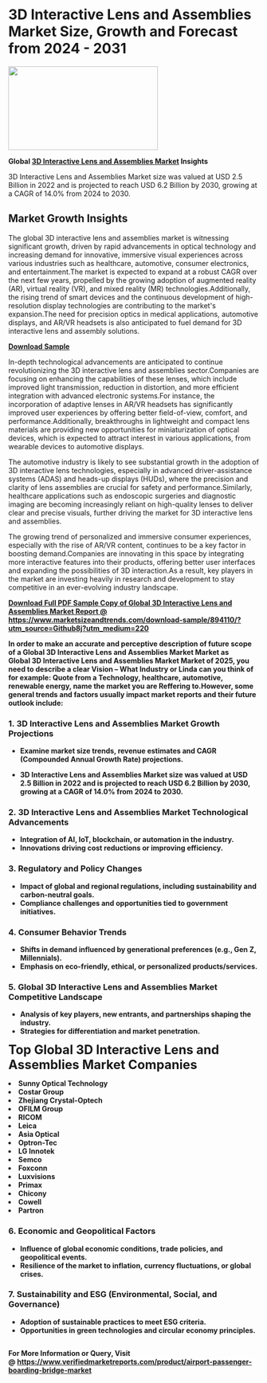 <H1>3D Interactive Lens and Assemblies Market Size, Growth and Forecast from 2024 - 2031</H1><img class="aligncenter size-medium wp-image-584254" src="https://thirdeyenews.in/wp-content/uploads/2024/09/Global-Market-Research-300x168.jpeg" alt="" width="300" height="168" /><p><strong>Global&nbsp;<a href="https://www.marketsizeandtrends.com/download-sample/894110/?utm_source=Github8j?utm_medium=220">3D Interactive Lens and Assemblies Market</a> Insights</strong></p><p>3D Interactive Lens and Assemblies Market size was valued at USD 2.5 Billion in 2022 and is projected to reach USD 6.2 Billion by 2030, growing at a CAGR of 14.0% from 2024 to 2030.</p><p><h2>Market Growth Insights</h2> <p>The global 3D interactive lens and assemblies market is witnessing significant growth, driven by rapid advancements in optical technology and increasing demand for innovative, immersive visual experiences across various industries such as healthcare, automotive, consumer electronics, and entertainment.The market is expected to expand at a robust CAGR over the next few years, propelled by the growing adoption of augmented reality (AR), virtual reality (VR), and mixed reality (MR) technologies.Additionally, the rising trend of smart devices and the continuous development of high-resolution display technologies are contributing to the market's expansion.The need for precision optics in medical applications, automotive displays, and AR/VR headsets is also anticipated to fuel demand for 3D interactive lens and assembly solutions.</p> <p><strong><a href="#">Download Sample</a></strong></p> <p>In-depth technological advancements are anticipated to continue revolutionizing the 3D interactive lens and assemblies sector.Companies are focusing on enhancing the capabilities of these lenses, which include improved light transmission, reduction in distortion, and more efficient integration with advanced electronic systems.For instance, the incorporation of adaptive lenses in AR/VR headsets has significantly improved user experiences by offering better field-of-view, comfort, and performance.Additionally, breakthroughs in lightweight and compact lens materials are providing new opportunities for miniaturization of optical devices, which is expected to attract interest in various applications, from wearable devices to automotive displays.</p> <p>The automotive industry is likely to see substantial growth in the adoption of 3D interactive lens technologies, especially in advanced driver-assistance systems (ADAS) and heads-up displays (HUDs), where the precision and clarity of lens assemblies are crucial for safety and performance.Similarly, healthcare applications such as endoscopic surgeries and diagnostic imaging are becoming increasingly reliant on high-quality lenses to deliver clear and precise visuals, further driving the market for 3D interactive lens and assemblies.</p> <p>The growing trend of personalized and immersive consumer experiences, especially with the rise of AR/VR content, continues to be a key factor in boosting demand.Companies are innovating in this space by integrating more interactive features into their products, offering better user interfaces and expanding the possibilities of 3D interaction.As a result, key players in the market are investing heavily in research and development to stay competitive in an ever-evolving industry landscape.</p> <p><strong><a href="#"></p><p><span class=""><strong>Download Full PDF Sample Copy of Global 3D Interactive Lens and Assemblies Market Report</strong> @ <a href="https://www.marketsizeandtrends.com/download-sample/894110/?utm_source=Github8j?utm_medium=220" target="_blank">https://www.marketsizeandtrends.com/download-sample/894110/?utm_source=Github8j?utm_medium=220</a></span></p><p>In order to make an accurate and perceptive description of future scope of a Global&nbsp;3D Interactive Lens and Assemblies Market Market as Global&nbsp;3D Interactive Lens and Assemblies Market Market of 2025, you need to describe a clear Vision &ndash; What Industry or Linda can you think of for example: Quote from a Technology, healthcare, automotive, renewable energy, name the market you are Reffering to.However, some general trends and factors usually impact market reports and their future outlook include:</p><h3>1.&nbsp;<strong>3D Interactive Lens and Assemblies Market Growth Projections</strong></h3><ul><li>Examine market size trends, revenue estimates and CAGR (Compounded Annual Growth Rate) projections.</li><li><p>3D Interactive Lens and Assemblies Market size was valued at USD 2.5 Billion in 2022 and is projected to reach USD 6.2 Billion by 2030, growing at a CAGR of 14.0% from 2024 to 2030.</p></li></ul><h3>2.&nbsp;<strong>3D Interactive Lens and Assemblies Market Technological Advancements</strong></h3><ul><li>Integration of AI, IoT, blockchain, or automation in the industry.</li><li>Innovations driving cost reductions or improving efficiency.</li></ul><h3>3.&nbsp;<strong>Regulatory and Policy Changes</strong></h3><ul><li>Impact of global and regional regulations, including sustainability and carbon-neutral goals.</li><li>Compliance challenges and opportunities tied to government initiatives.</li></ul><h3>4.&nbsp;<strong>Consumer Behavior Trends</strong></h3><ul><li>Shifts in demand influenced by generational preferences (e.g., Gen Z, Millennials).</li><li>Emphasis on eco-friendly, ethical, or personalized products/services.</li></ul><h3>5.&nbsp;<strong>Global 3D Interactive Lens and Assemblies Market Competitive Landscape</strong></h3><ul><li>Analysis of key players, new entrants, and partnerships shaping the industry.</li><li>Strategies for differentiation and market penetration.</li></ul><p data-pm-slice="1 1 []"><span style="color: inherit; font-family: inherit; font-size: 25px;">Top Global 3D Interactive Lens and Assemblies Market Companies</span></p><div class="" data-test-id=""><p><li>Sunny Optical Technology</li><li> Costar Group</li><li> Zhejiang Crystal-Optech</li><li> OFILM Group</li><li> RICOM</li><li> Leica</li><li> Asia Optical</li><li> Optron-Tec</li><li> LG Innotek</li><li> Semco</li><li> Foxconn</li><li> Luxvisions</li><li> Primax</li><li> Chicony</li><li> Cowell</li><li> Partron</li></p></div><h3>6.&nbsp;<strong>Economic and Geopolitical Factors</strong></h3><ul><li>Influence of global economic conditions, trade policies, and geopolitical events.</li><li>Resilience of the market to inflation, currency fluctuations, or global crises.</li></ul><h3>7.&nbsp;<strong>Sustainability and ESG (Environmental, Social, and Governance)</strong></h3><ul><li>Adoption of sustainable practices to meet ESG criteria.</li><li>Opportunities in green technologies and circular economy principles.</li></ul><h2><strong style="font-size: 14px;">For More Information or Query, Visit @&nbsp;</strong><a style="background-color: #ffffff; font-size: 14px;" href="https://www.marketsizeandtrends.com/report/3d-interactive-lens-and-assemblies-market/" target="_blank">https://www.verifiedmarketreports.com/product/airport-passenger-boarding-bridge-market</a></h2>